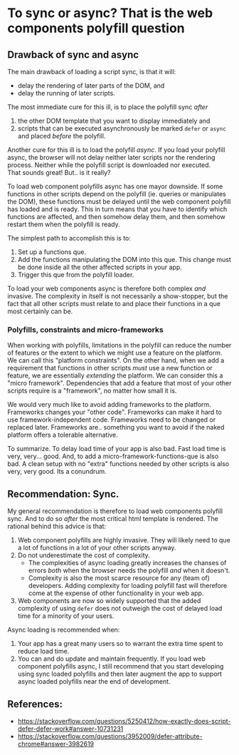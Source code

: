 # To sync or async? That is the web components polyfill question

## Drawback of sync and async
The main drawback of loading a script sync, is that it will:
* delay the rendering of later parts of the DOM, and
* delay the running of later scripts.

The most immediate cure for this ill, is to place the polyfill sync *after* 
1. the other DOM template that you want to display immediately and 
2. scripts that can be executed asynchronously be marked `defer` or `async` 
and placed *before* the polyfill.

Another cure for this ill is to load the polyfill *async*.
If you load your polyfill async, the browser will not delay 
neither later scripts nor the rendering process. 
Neither while the polyfill script is downloaded nor executed.                           
That sounds great! But.. is it really?

To load web component polyfills async has one mayor downside.
If some functions in other scripts depend on the polyfill (ie. queries or manipulates the DOM),
these functions must be delayed until the web component polyfill has loaded and is ready.
This in turn means that you have to identify which functions are affected, and then 
somehow delay them, and then somehow restart them when the polyfill is ready.

The simplest path to accomplish this is to:
1. Set up a functions que. 
2. Add the functions manipulating the DOM into this que. 
This change must be done inside all the other affected scripts in your app.
3. Trigger this que from the polyfill loader.

To load your web components async is therefore both complex *and* invasive.
The complexity in itself is not necessarily a show-stopper, but 
the fact that all other scripts must relate to and place their functions in a que 
most certainly can be.

### Polyfills, constraints and micro-frameworks
When working with polyfills, limitations in the polyfill can reduce the number of features 
or the extent to which we might use a feature on the platform. 
We can call this "platform constraints".
On the other hand, when we add a requirement that functions in other scripts 
*must* use a new function or feature, we are essentially *extending* the platform. 
We can consider this a "micro framework".
Dependencies that add a feature that most of your other scripts require is a "framework", 
no matter how small it is.

We would very much like to avoid adding frameworks to the platform.
Frameworks changes your "other code". 
Frameworks can make it hard to use framework-independent code.
Frameworks need to be changed or replaced later.
Frameworks are.. something you want to avoid if the naked platform offers a tolerable alternative.

To summarize. To delay load time of your app is also bad. Fast load time is very, very... good.
And, to add a micro-framework-functions-que is also bad. A clean setup with no "extra" functions needed
by other scripts is also very, very good. Its a conundrum.

## Recommendation: Sync.
My general recommendation is therefore to load web components polyfill sync. 
And to do so *after* the most critical html template is rendered.
The rational behind this advice is that:
1. Web component polyfills are highly invasive. 
They will likely need to que a lot of functions in a lot of your other scripts anyway.
2. Do not underestimate the cost of complexity.
   * The complexities of async loading greatly increases the chanses of errors *both* 
   when the browser needs the polyfill *and* when it doesn't.
   * Complexity is also the most scarce resource for any (team of) developers.
   Adding complexity for loading polyfill fast will therefore come at the expense of other
   functionality in your web app. 
3. Web components are now so widely supported that the added complexity of using `defer`
does not outweigh the cost of delayed load time for a minority of your users. 

Async loading is recommended when:
1. Your app has a great many users so to warrant the extra time spent to reduce load time.
2. You can and do update and maintain frequently.
If you load web component polyfills async, I still recommend that you start 
developing using sync loaded polyfills and then later augment the app to support async 
loaded polyfills near the end of development.

## References:
 * https://stackoverflow.com/questions/5250412/how-exactly-does-script-defer-defer-work#answer-10731231
 * https://stackoverflow.com/questions/3952009/defer-attribute-chrome#answer-3982619
 
<!--
1. you might need to delay calls to functions that require web component APIs to be present,
such as:
   * `customElements.define`, calls that you need to register new html-tags
   * `myCustomElement.shadowRoot`, queries or manipulation of DOM that require shadowDom API,
   * `.innerHTML`, `.children` or `.querySelector()` calls that anticipates a structure of the DOM 
      not yet set up.

2. Polyfilling web components is heavily interfering with the DOM.
Queries and manipulation of the DOM can therefore in some instances be affected 
by the polyfill, and such functions should therefore also be queued and run *after*
the polyfill has loaded.
-->

<!--
### Questions to ask when you consider async vs sync
If you in order to load the polyfill async need to add a micro-framework-functions-que dependency 
to your entire app, you most definitively want to evaluate whether or not this is worth it.
Here are some of the questions you might ask yourself:

* When will the need for the polyfill diminish so that I can remove the dependency?
* How much extra complexity and thereby risk of errors am I adding by adding this dependency?
* Will the complexity of the functions que come at the expense of functionality in my app?
Will I have to wait to add other functions due to the complexity added by the functions que?
* How many of my users are affected by the change? And how much time does it really cost them?
* How long until these users browsers update so to void the need to wait for the polyfill?
* How critical is it for your application to decrease the wait for this group of users? 
How many users are affected?
-->